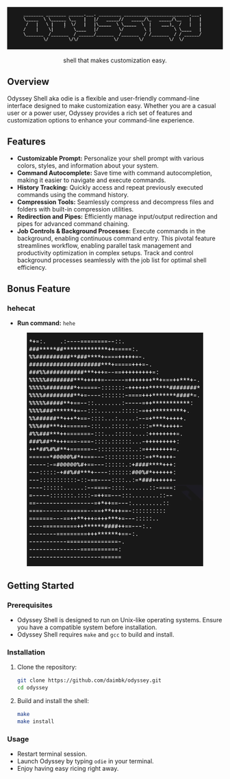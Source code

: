 <div align="center">
    <img src="./assets/ascii.png">
    <p>shell that makes customization easy.</p>
</div>

## Overview

Odyssey Shell aka odie is a flexible and user-friendly command-line interface designed to make customization easy. Whether you are a casual user or a power user, Odyssey provides a rich set of features and customization options to enhance your command-line experience.

## Features

- **Customizable Prompt:** Personalize your shell prompt with various colors, styles, and information about your system.
- **Command Autocomplete:** Save time with command autocompletion, making it easier to navigate and execute commands.
- **History Tracking:** Quickly access and repeat previously executed commands using the command history.
- **Compression Tools:** Seamlessly compress and decompress files and folders with built-in compression utilities.
- **Redirection and Pipes:** Efficiently manage input/output redirection and pipes for advanced command chaining.
- **Job Controls & Background Processes:** Execute commands in the background, enabling continuous command entry. This pivotal feature streamlines workflow, enabling parallel task management and productivity optimization in complex setups. Track and control background processes seamlessly with the job list for optimal shell efficiency.

## Bonus Feature

### hehecat

- **Run command:** `hehe`
<div align="center">
    <img src="assets/hehecat.png" />
</div>

## Getting Started

### Prerequisites

- Odyssey Shell is designed to run on Unix-like operating systems. Ensure you have a compatible system before installation.
- Odyssey Shell requires `make` and `gcc` to build and install.

### Installation

1. Clone the repository:

    ```bash
    git clone https://github.com/daimbk/odyssey.git
    cd odyssey
    ```

2. Build and install the shell:

    ```bash
    make
    make install
    ```

### Usage

- Restart terminal session.
- Launch Odyssey by typing `odie` in your terminal.
- Enjoy having easy ricing right away.
